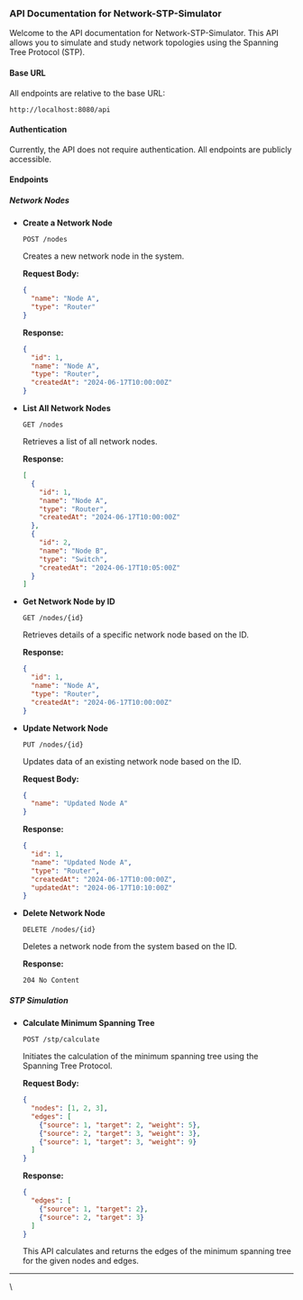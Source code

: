 ### **API Documentation for Network-STP-Simulator**

Welcome to the API documentation for Network-STP-Simulator. This API allows you to simulate and study network topologies using the Spanning Tree Protocol (STP).

#### **Base URL**

All endpoints are relative to the base URL:

```
http://localhost:8080/api
```

#### **Authentication**

Currently, the API does not require authentication. All endpoints are publicly accessible.

#### **Endpoints**

##### **Network Nodes**

- **Create a Network Node**

  `POST /nodes`

  Creates a new network node in the system.

  **Request Body:**

  ```json
  {
    "name": "Node A",
    "type": "Router"
  }
  ```

  **Response:**

  ```json
  {
    "id": 1,
    "name": "Node A",
    "type": "Router",
    "createdAt": "2024-06-17T10:00:00Z"
  }
  ```

- **List All Network Nodes**

  `GET /nodes`

  Retrieves a list of all network nodes.

  **Response:**

  ```json
  [
    {
      "id": 1,
      "name": "Node A",
      "type": "Router",
      "createdAt": "2024-06-17T10:00:00Z"
    },
    {
      "id": 2,
      "name": "Node B",
      "type": "Switch",
      "createdAt": "2024-06-17T10:05:00Z"
    }
  ]
  ```

- **Get Network Node by ID**

  `GET /nodes/{id}`

  Retrieves details of a specific network node based on the ID.

  **Response:**

  ```json
  {
    "id": 1,
    "name": "Node A",
    "type": "Router",
    "createdAt": "2024-06-17T10:00:00Z"
  }
  ```

- **Update Network Node**

  `PUT /nodes/{id}`

  Updates data of an existing network node based on the ID.

  **Request Body:**

  ```json
  {
    "name": "Updated Node A"
  }
  ```

  **Response:**

  ```json
  {
    "id": 1,
    "name": "Updated Node A",
    "type": "Router",
    "createdAt": "2024-06-17T10:00:00Z",
    "updatedAt": "2024-06-17T10:10:00Z"
  }
  ```

- **Delete Network Node**

  `DELETE /nodes/{id}`

  Deletes a network node from the system based on the ID.

  **Response:**

  `204 No Content`

##### **STP Simulation**

- **Calculate Minimum Spanning Tree**

  `POST /stp/calculate`

  Initiates the calculation of the minimum spanning tree using the Spanning Tree Protocol.

  **Request Body:**

  ```json
  {
    "nodes": [1, 2, 3],
    "edges": [
      {"source": 1, "target": 2, "weight": 5},
      {"source": 2, "target": 3, "weight": 3},
      {"source": 1, "target": 3, "weight": 9}
    ]
  }
  ```

  **Response:**

  ```json
  {
    "edges": [
      {"source": 1, "target": 2},
      {"source": 2, "target": 3}
    ]
  }
  ```

  This API calculates and returns the edges of the minimum spanning tree for the given nodes and edges.

---
\
